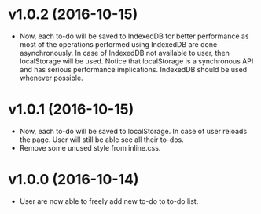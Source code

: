 v1.0.2 (2016-10-15)
======

* Now, each to-do will be saved to IndexedDB for better performance as most of the operations performed using IndexedDB are done asynchronously. In case of IndexedDB not available to user, then localStorage will be used. Notice that localStorage is a synchronous API and has serious performance implications. IndexedDB should be used whenever possible.

v1.0.1 (2016-10-15)
======

* Now, each to-do will be saved to localStorage. In case of user reloads the page. User will still be able see all their to-dos.
* Remove some unused style from inline.css.

v1.0.0 (2016-10-14)
======

* User are now able to freely add new to-do to to-do list.